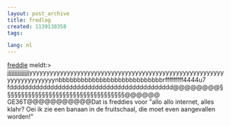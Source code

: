 ```yaml
---
layout: post_archive
title: fredlog
created: 1139138358
tags:

lang: nl
---
```

[freddie](http://www.chiquechick.com/freddie) meldt:>    jjjjjjjjjjjjjjjyyyyyyyyyyyyyyyyyyyyyyyyyyyyyyyyyyyyyyyyyyyyyyyyyyyyyyyyyyyyyyyyyyyyyyynbbbbbbbbbbbbbbbbbbbbbbbbbbbbrfffffffff4444u7  fdddddddddddddddddddddddddddddddddddddddddddd@@@@@@@@§§§§§§§§§§§§§§§§§§§§§§§§§§§§§§§§§§§@@@@@@                               GE36T@@@@@@@@@@@Dat is freddies voor "allo allo internet, alles klahr? Oei ik zie een banaan in de fruitschaal, die moet even aangevallen worden!"
